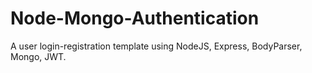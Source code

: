 # Node-Mongo-Authentication

A user login-registration template using NodeJS, Express, BodyParser, Mongo, JWT.